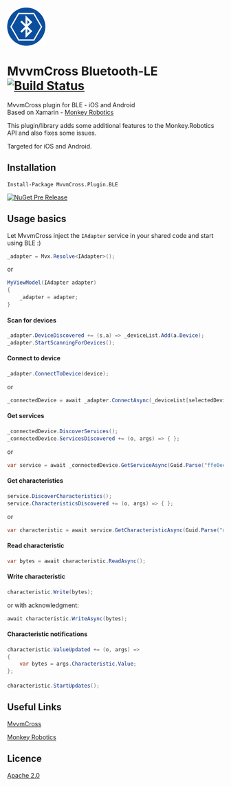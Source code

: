 ![alt tag](icon_small.png)
# MvvmCross Bluetooth-LE [![Build Status](https://www.bitrise.io/app/3fe54d0a5f43c2bf.svg?token=i9LUY4rIecZWd_3j7hwXgw)](https://www.bitrise.io/app/3fe54d0a5f43c2bf)
MvvmCross plugin for BLE - iOS and Android   
Based on Xamarin - [Monkey Robotics](https://github.com/xamarin/Monkey.Robotics)

This plugin/library adds some additional features to the Monkey.Robotics API and also fixes some issues.

Targeted for iOS and Android.

## Installation

```
Install-Package MvvmCross.Plugin.BLE
```

[![NuGet Pre Release](https://img.shields.io/badge/nuget-0.9.1-blue.svg?style=flat)](https://www.nuget.org/packages/MvvmCross.Plugin.BLE/0.9.1)

## Usage basics   

Let MvvmCross inject the `IAdapter` service in your shared code and start using BLE :)

```csharp
_adapter = Mvx.Resolve<IAdapter>();
```
or
```csharp
MyViewModel(IAdapter adapter)
{
	_adapter = adapter;
}
```

#### Scan for devices
```csharp
_adapter.DeviceDiscovered += (s,a) => _deviceList.Add(a.Device);
_adapter.StartScanningForDevices();
```

#### Connect to device
```csharp
_adapter.ConnectToDevice(device);
```
or
```csharp
_connectedDevice = await _adapter.ConnectAsync(_deviceList[selectedDeviceIndex]);
```

#### Get services
```csharp
_connectedDevice.DiscoverServices();
_connectedDevice.ServicesDiscovered += (o, args) => { };
```
or
```csharp
var service = await _connectedDevice.GetServiceAsync(Guid.Parse("ffe0ecd2-3d16-4f8d-90de-e89e7fc396a5"));
```

#### Get characteristics
```csharp
service.DiscoverCharacteristics();
service.CharacteristicsDiscovered += (o, args) => { };
```
or
```csharp
var characteristic = await service.GetCharacteristicAsync(Guid.Parse("d8de624e-140f-4a22-8594-e2216b84a5f2"));
```

#### Read characteristic
```csharp
var bytes = await characteristic.ReadAsync();
```

#### Write characteristic
```csharp
characteristic.Write(bytes);
```
or with acknowledgment:
```csharp
await characteristic.WriteAsync(bytes);
```

#### Characteristic notifications
```csharp
characteristic.ValueUpdated += (o, args) =>
{
 	var bytes = args.Characteristic.Value;
};

characteristic.StartUpdates();
```

## Useful Links

[MvvmCross](https://github.com/MvvmCross)

[Monkey Robotics](https://github.com/xamarin/Monkey.Robotics)

## Licence

[Apache 2.0](https://github.com/xabre/MvvmCross-BluetoothLE/blob/master/LICENSE)




